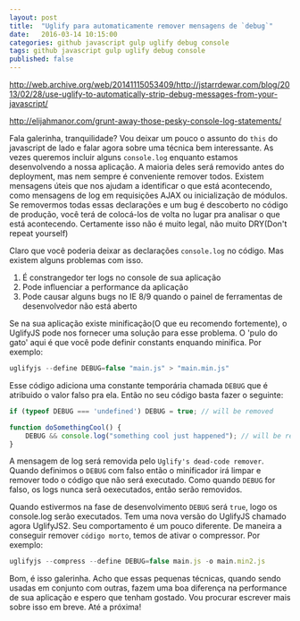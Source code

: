 ```yaml
---
layout: post
title:  "Uglify para automaticamente remover mensagens de `debug`"
date:   2016-03-14 10:15:00
categories: github javascript gulp uglify debug console
tags: github javascript gulp uglify debug console
published: false
---
```


http://web.archive.org/web/20141115053409/http://jstarrdewar.com/blog/2013/02/28/use-uglify-to-automatically-strip-debug-messages-from-your-javascript/

http://elijahmanor.com/grunt-away-those-pesky-console-log-statements/

Fala galerinha, tranquilidade? Vou deixar um pouco o assunto do `this` do javascript de lado e falar agora sobre uma técnica bem interessante. As vezes queremos incluir alguns `console.log` enquanto estamos desenvolvendo a nossa aplicação. A maioria deles será removido antes do deployment, mas nem sempre é conveniente remover todos. Existem mensagens úteis que nos ajudam a identificar o que está acontecendo, como mensagens de log em requisições AJAX ou inicialização de módulos. Se removermos todas essas declarações e um bug é descoberto no código de produção, você terá de colocá-los de volta no lugar pra analisar o que está acontecendo. Certamente isso não é muito legal, não muito DRY(Don't repeat yourself)

Claro que você poderia deixar as declarações `console.log` no código. Mas existem alguns problemas com isso. 

1. É constrangedor ter logs no console de sua aplicação 
2. Pode influenciar a performance da aplicação
3. Pode causar alguns bugs no IE 8/9 quando o painel de ferramentas de desenvolvedor não está aberto

Se na sua aplicação existe minificação(O que eu recomendo fortemente), o UglifyJS pode nos fornecer uma solução para esse problema. O 'pulo do gato' aqui é que você pode definir constants enquando minifica. Por exemplo: 

```js
uglifyjs --define DEBUG=false "main.js" > "main.min.js"
```

Esse código adiciona uma constante temporária chamada `DEBUG` que é atribuido o valor falso pra ela. Então no seu código basta fazer o seguinte: 

```js
if (typeof DEBUG === 'undefined') DEBUG = true; // will be removed

function doSomethingCool() {
    DEBUG && console.log("something cool just happened"); // will be removed
}
```

A mensagem de log será removida pelo `Uglify's dead-code remover`. Quando definimos o `DEBUG` com falso então o minificador irá limpar e remover todo o código que não será executado. Como quando `DEBUG` for falso, os logs nunca serã oexecutados, então serão removidos. 

Quando estivermos na fase de desenvolvimento `DEBUG` será `true`, logo os console.log serão executados. Tem uma nova versão do UglifyJS chamado agora UglifyJS2. Seu comportamento é um pouco diferente. De maneira a conseguir remover `código morto`, temos de ativar o compressor. Por exemplo: 

```js
uglifyjs --compress --define DEBUG=false main.js -o main.min2.js
```

Bom, é isso galerinha. Acho que essas pequenas técnicas, quando sendo usadas em conjunto com outras, fazem uma boa diferença na performance de sua aplicação e espero que tenham gostado. Vou procurar escrever mais sobre isso em breve. Até a próxima!
